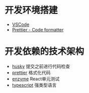 # 开发环境搭建

- [VSCode](https://github.com/microsoft/vscode) 
- [Prettier - Code formatter](https://github.com/prettier/prettier-vscode)


# 开发依赖的技术架构

- [husky](https://github.com/typicode/husky) 提交之前进行代码检查
- [prettier](https://github.com/prettier/prettier) 格式化代码
- [enzyme](https://github.com/enzymejs/enzyme) React单元测试
- [typescript](https://github.com/microsoft/TypeScript) 强类型语言


